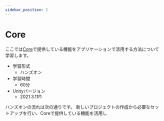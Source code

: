```yaml
---
sidebar_position: 2
---
```


# Core

ここでは[Core](/category/core)で提供している機能をアプリケーションで活用する方法について学習します。

- 学習形式
  - ハンズオン
- 学習時間
  - 60分
- Unityバージョン
  - 2021.3.11f1

ハンズオンの流れは次の通りです。
新しいプロジェクトの作成から必要なセットアップを行い、Coreで提供している機能を活用し